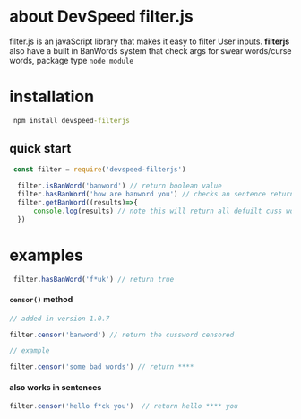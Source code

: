 # about DevSpeed filter.js 

filter.js is an javaScript library that makes it easy to filter User inputs. **filterjs** also  have a built in BanWords system that check args for swear words/curse words, package type `node module`

# installation

```cmd
 npm install devspeed-filterjs
```

## quick start 

```js
 const filter = require('devspeed-filterjs')
  
  filter.isBanWord('banword') // return boolean value
  filter.hasBanWord('how are banword you') // checks an sentence return boolean
  filter.getBanWord((results)=>{
      console.log(results) // note this will return all defuilt cuss words in json fromat
  }) 
```
# examples
```js
 filter.hasBanWord('f*uk') // return true
```

#### `censor()` method

``` js
// added in version 1.0.7

filter.censor('banword') // return the cussword censored

// example

filter.censor('some bad words') // return ****
```
#### also works in sentences

```js
filter.censor('hello f*ck you')  // return hello **** you
```


